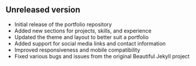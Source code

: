 ## Unreleased version
- Initial release of the portfolio repository
- Added new sections for projects, skills, and experience
- Updated the theme and layout to better suit a portfolio
- Added support for social media links and contact information
- Improved responsiveness and mobile compatibility
- Fixed various bugs and issues from the original Beautiful Jekyll project

